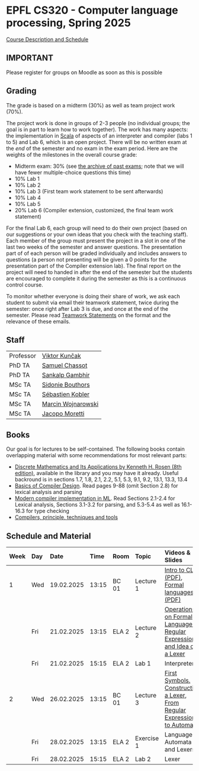 # EPFL CS320 - Computer language processing, Spring 2025

[Course Description and Schedule](https://edu.epfl.ch/coursebook/en/computer-language-processing-CS-320)

## IMPORTANT

Please register for groups on Moodle as soon as this is possible

## Grading

The grade is based on a midterm (30%) as well as team project work (70%).

The project work is done in groups of 2-3 people (no individual groups; the goal is in part to learn how to work together).
The work has many aspects: the implementation in [Scala](https://www.scala-lang.org/) of aspects of an interpreter and compiler (labs 1 to 5) and Lab 6, which is an open project. There will be no written exam at the _end_ of the semester and no exam in the exam period. Here are the weights of the milestones in the overall course grade:

  * Midterm exam: 30% (see [the archive of past exams](past-exams/); note that we will have fewer multiple-choice questions this time)
  * 10% Lab 1
  * 10% Lab 2
  * 10% Lab 3 (First team work statement to be sent afterwards)
  * 10% Lab 4
  * 10% Lab 5
  * 20% Lab 6 (Compiler extension, customized, the final team work statement)

For the final Lab 6, each group will need to do their own project (based on our suggestions or your own ideas that you check with the teaching staff). Each member of the group must present the project in a slot in one of the last two weeks of the semester and answer questions. The presentation part of of each person will be graded individually and includes answers to questions (a person not presenting will be given a 0 points for the presentation part of the Compiler extension lab). The final report on the project will need to handed in after the end of the semester but the students are encouraged to complete it during the semester as this is a continuous control course. 

To monitor whether everyone is doing their share of work, we ask each student to submit via email their teamwork statement, twice during the semester: once right after Lab 3 is due, and once at the end of the semester. Please read [Teamwork Statements](teamwork.md) on the format and the relevance of these emails.

## Staff

|           |                                                                 |
|:----------|:----------------------------------------------------------------|
| Professor | [Viktor Kunčak](https://people.epfl.ch/viktor.kuncak)           |
| PhD TA    | [Samuel Chassot](https://people.epfl.ch/samuel.chassot)         |
| PhD TA    | [Sankalp Gambhir](https://people.epfl.ch/sankalp.gambhir)       |
| MSc TA    | [Sidonie Bouthors](https://people.epfl.ch/sidonie.bouthors)     |
| MSc TA    | [Sébastien Kobler](https://people.epfl.ch/sebastien.kobler)     |
| MSc TA    | [Marcin Wojnarowski](https://people.epfl.ch/marcin.wojnarowski) |
| MSc TA    | [Jacopo Moretti](https://people.epfl.ch/jacopo.moretti/)        |

## Books

Our goal is for lectures to be self-contained. The following books contain overlapping material with some recommendations for most relevant parts:

  * [Discrete Mathematics and Its Applications by Kenneth H. Rosen (8th edition)](https://epfl.swisscovery.slsp.ch/discovery/fulldisplay?docid=alma99116968862405516&context=L&vid=41SLSP_EPF:prod&lang=en&search_scope=MyInst_and_CI&adaptor=Local%20Search%20Engine&tab=41SLSP_EPF_MyInst_and_CI&query=any,contains,Discrete%20Mathematics%20and%20Its%20Applications&sortby=date_d&facet=frbrgroupid,include,9018235242682604086&offset=0), available in the library and you may have it already. Useful backround is in sections 1.7, 1.8, 2.1, 2.2, 5.1, 5.3, 9.1, 9.2, 13.1, 13.3, 13.4
  * [Basics of Compiler Design](http://hjemmesider.diku.dk/~torbenm/Basics/). Read pages 9-88 (omit Section 2.8) for lexical analysis and parsing
  * [Modern compiler implementation in ML](http://library.epfl.ch/en/beast?isbn=9781107266391). Read Sections 2.1-2.4 for Lexical analysis, Sections 3.1-3.2 for parsing, and 5.3-5.4 as well as 16.1-16.3 for type checking
  * [Compilers, principle, techniques and tools](http://library.epfl.ch/en/beast?isbn=9781292024349)

## Schedule and Material

| Week | Day | Date       | Time  | Room   | Topic                | Videos & Slides              |                              |
| :--  | :-- | :--        | :--   | :--    | :--                  | :--                          | :--                          |
| 1    | Wed | 19.02.2025 | 13:15 | BC 01  | Lecture 1            | [Intro to CLP](https://mediaspace.epfl.ch/media/01-01%2C+Intro+to+Computer+Language+Processing/0_okro5h0v) [(PDF)](lectures/lec01a.pdf), [Formal languages](https://mediaspace.epfl.ch/media/01-02%2C+Formal+Languages/0_segfj94w) [(PDF)](lectures/lec01b.pdf) |
|      | Fri | 21.02.2025 | 13:15 | ELA 2  | Lecture 2 | [Operations on Formal Languages](https://mediaspace.epfl.ch/media/02-01%2C+Operations+on+Formal+Languages/0_otyeghg6), [Regular Expressions and Idea of a Lexer](https://mediaspace.epfl.ch/media/02-02%2C+Regular+Expressions+and+Lexer+Idea/0_th59v9kx) |
|      | Fri | 21.02.2025 | 15:15 | ELA 2  | Lab 1 | Interpreter |
| 2    | Wed | 26.02.2025 | 13:15 | BC 01  | Lecture 3 | [First Symbols. Constructing a Lexer](https://mediaspace.epfl.ch/media/03-01%2C+First+Symbols.+Constructing+a+Lexer/0_a943fw0n), [From Regular Expressions to Automata](https://mediaspace.epfl.ch/media/03-02%2C+From+Regular+Expressions+to+Automata/0_icjqhfj0) |
|      | Fri | 28.02.2025 | 13:15 | ELA 2  | Exercise 1 | Languages, Automata and Lexers |
|      | Fri | 28.02.2025 | 15:15 | ELA 2  | Lab 2 | Lexer |
